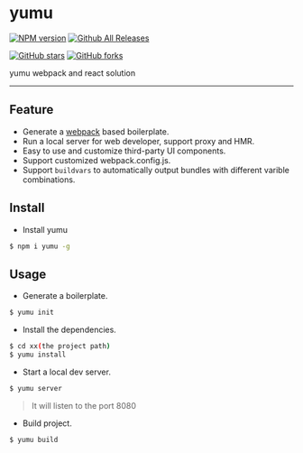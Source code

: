 # yumu

[![NPM version](https://img.shields.io/npm/v/yumu.svg?style=flat)](https://npmjs.org/package/yumu)
[![Github All Releases](https://img.shields.io/github/downloads/yumu/yumu/total.svg)]()

[![GitHub stars](https://img.shields.io/github/stars/badges/yumu.svg?style=social&label=Star)]()
[![GitHub forks](https://img.shields.io/github/forks/badges/yumu.svg?style=social&label=Fork)]()

yumu webpack and react solution

----

## Feature

- Generate a [webpack](https://github.com/webpack/webpack) based boilerplate.
- Run a local server for web developer, support proxy and HMR.
- Easy to use and customize third-party UI components.
- Support customized webpack.config.js.
- Support `buildvars` to automatically output bundles with different varible combinations.


## Install

- Install yumu

```bash
$ npm i yumu -g
```


## Usage

- Generate a boilerplate.

```bash
$ yumu init
```

- Install the dependencies.

```bash
$ cd xx(the project path)
$ yumu install
```

- Start a local dev server.

```bash
$ yumu server
```
> It will listen to the port 8080

- Build project.

```bash
$ yumu build
```
